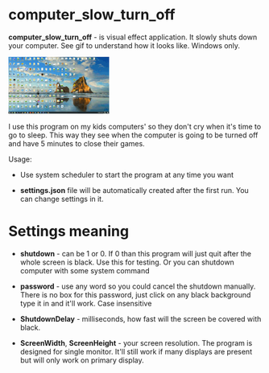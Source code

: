 # computer_slow_turn_off

**computer_slow_turn_off** - is visual effect application. It slowly shuts down your computer. See gif to understand how it looks like. Windows only.

![How it looks like](how_it_looks_like.gif)

I use this program on my kids computers' so they don't cry when it's time to go to sleep. This way they see when the computer is going to be turned off and have 5 minutes to close their games.

Usage:

- Use system scheduler to start the program at any time you want

- **settings.json** file will be automatically created after the first run. You can change settings in it.

# Settings meaning

- **shutdown** - can be 1 or 0. If 0 than this program will just quit after the whole screen is black. Use this for testing. Or you can shutdown computer with some system command

- **password** - use any word so you could cancel the shutdown manually. There is no box for this password, just click on any black background type it in and it'll work. Case insensitive

- **ShutdownDelay** - milliseconds, how fast will the screen be covered with black.

- **ScreenWidth**, **ScreenHeight** - your screen resolution. The program is designed for single monitor. It'll still work if many displays are present but will only work on primary display.
